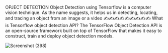 OPJECT DETECTION 
Object Detection using Tensorflow is a computer vision technique. As the name suggests, it helps us in detecting, locating, and tracing an object from an image or a video
✍✍✍✍✍✍✍✍✍
What is Tensorflow object detection API?
The TensorFlow Object Detection API is an open-source framework built on top of TensorFlow that makes it easy to construct, train and deploy object detection models.







![Screenshot (398)](https://user-images.githubusercontent.com/48161535/121484722-1f084580-c9ed-11eb-97de-d3564c1c8c87.png)
